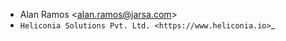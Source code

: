 - Alan Ramos \<<alan.ramos@jarsa.com>\>
- `Heliconia Solutions Pvt. Ltd. <https://www.heliconia.io>`_
